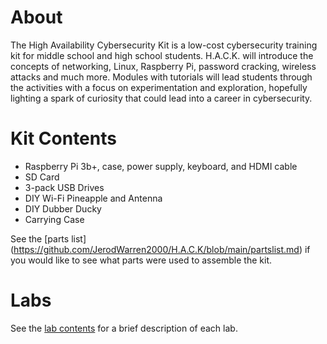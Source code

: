 # About
The High Availability Cybersecurity Kit is a low-cost cybersecurity training kit for middle school and high school students. H.A.C.K. will introduce the concepts of networking, Linux, Raspberry Pi, password cracking, wireless attacks and much more. Modules with tutorials will lead students through the activities with a focus on experimentation and exploration, hopefully lighting a spark of curiosity that could lead into a career in cybersecurity.

# Kit Contents
- Raspberry Pi 3b+, case, power supply, keyboard, and HDMI cable
- SD Card
- 3-pack USB Drives
- DIY Wi-Fi Pineapple and Antenna
- DIY Dubber Ducky
- Carrying Case

See the [parts list] (https://github.com/JerodWarren2000/H.A.C.K/blob/main/partslist.md) if you would like to see what parts were used to assemble the kit.

# Labs
See the [lab contents](https://github.com/realblopez/H.A.C.K/blob/main/LabContents.md) for a brief description of each lab.

